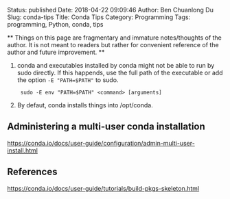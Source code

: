 Status: published
Date: 2018-04-22 09:09:46
Author: Ben Chuanlong Du
Slug: conda-tips
Title: Conda Tips
Category: Programming
Tags: programming, Python, conda, tips

**
Things on this page are
fragmentary and immature notes/thoughts of the author.
It is not meant to readers
but rather for convenient reference of the author and future improvement.
**


1. conda and executables installed by conda might not be able to run by sudo directly. 
    If this happends, 
    use the full path of the executable
    or add the option `-E "PATH=$PATH"` to sudo.
    
        sudo -E env "PATH=$PATH" <command> [arguments]

2. By defaut, conda installs things into /opt/conda.

## Administering a multi-user conda installation

https://conda.io/docs/user-guide/configuration/admin-multi-user-install.html

## References

https://conda.io/docs/user-guide/tutorials/build-pkgs-skeleton.html
